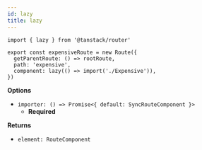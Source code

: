 ```yaml
---
id: lazy
title: lazy
---
```


```tsx
import { lazy } from '@tanstack/router'

export const expensiveRoute = new Route({
  getParentRoute: () => rootRoute,
  path: 'expensive',
  component: lazy(() => import('./Expensive')),
})
```

**Options**

- `importer: () => Promise<{ default: SyncRouteComponent }>`
  - **Required**

**Returns**

- `element: RouteComponent`
